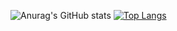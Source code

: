 ![Anurag's GitHub stats](https://github-readme-stats.vercel.app/api?username=JohanLi233&show_icons=true&theme=radical) [![Top Langs](https://github-readme-stats.vercel.app/api/top-langs/?username=JohanLi233&theme=radical&hide_border=true)](https://github.com/anuraghazra/github-readme-stats)
